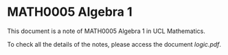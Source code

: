 # MATH0005 Algebra 1

This document is a note of MATH0005 Algebra 1 in UCL Mathematics.

To check all the details of the notes, please access the document *logic.pdf*.
